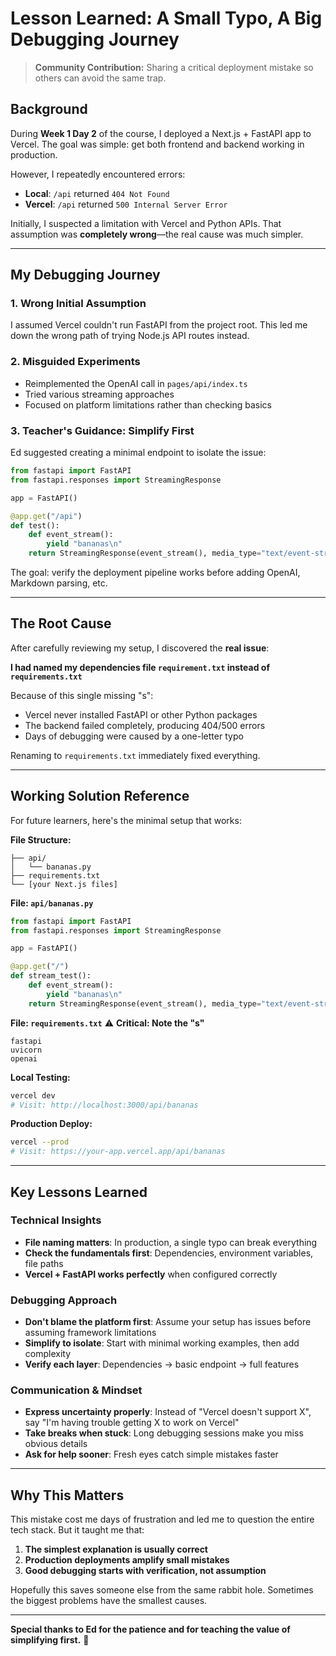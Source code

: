 # Lesson Learned: A Small Typo, A Big Debugging Journey

> **Community Contribution:** Sharing a critical deployment mistake so others can avoid the same trap.

## Background

During **Week 1 Day 2** of the course, I deployed a Next.js + FastAPI app to Vercel. The goal was simple: get both frontend and backend working in production.

However, I repeatedly encountered errors:
- **Local**: `/api` returned `404 Not Found`
- **Vercel**: `/api` returned `500 Internal Server Error`

Initially, I suspected a limitation with Vercel and Python APIs. That assumption was **completely wrong**—the real cause was much simpler.

---

## My Debugging Journey

### 1. Wrong Initial Assumption
I assumed Vercel couldn't run FastAPI from the project root. This led me down the wrong path of trying Node.js API routes instead.

### 2. Misguided Experiments
- Reimplemented the OpenAI call in `pages/api/index.ts`
- Tried various streaming approaches
- Focused on platform limitations rather than checking basics

### 3. Teacher's Guidance: Simplify First
Ed suggested creating a minimal endpoint to isolate the issue:

```python
from fastapi import FastAPI
from fastapi.responses import StreamingResponse

app = FastAPI()

@app.get("/api")
def test():
    def event_stream():
        yield "bananas\n"
    return StreamingResponse(event_stream(), media_type="text/event-stream")
```

The goal: verify the deployment pipeline works before adding OpenAI, Markdown parsing, etc.

---

## The Root Cause

After carefully reviewing my setup, I discovered the **real issue**:

**I had named my dependencies file `requirement.txt` instead of `requirements.txt`**

Because of this single missing "s":
- Vercel never installed FastAPI or other Python packages
- The backend failed completely, producing 404/500 errors
- Days of debugging were caused by a one-letter typo

Renaming to `requirements.txt` immediately fixed everything.

---

## Working Solution Reference

For future learners, here's the minimal setup that works:

**File Structure:**
```
├── api/
│   └── bananas.py
├── requirements.txt
└── [your Next.js files]
```

**File: `api/bananas.py`**
```python
from fastapi import FastAPI
from fastapi.responses import StreamingResponse

app = FastAPI()

@app.get("/")
def stream_test():
    def event_stream():
        yield "bananas\n"
    return StreamingResponse(event_stream(), media_type="text/event-stream")
```

**File: `requirements.txt`** ⚠️ **Critical: Note the "s"**
```
fastapi
uvicorn
openai
```

**Local Testing:**
```bash
vercel dev
# Visit: http://localhost:3000/api/bananas
```

**Production Deploy:**
```bash
vercel --prod
# Visit: https://your-app.vercel.app/api/bananas
```

---

## Key Lessons Learned

### Technical Insights
- **File naming matters**: In production, a single typo can break everything
- **Check the fundamentals first**: Dependencies, environment variables, file paths
- **Vercel + FastAPI works perfectly** when configured correctly

### Debugging Approach
- **Don't blame the platform first**: Assume your setup has issues before assuming framework limitations
- **Simplify to isolate**: Start with minimal working examples, then add complexity
- **Verify each layer**: Dependencies → basic endpoint → full features

### Communication & Mindset
- **Express uncertainty properly**: Instead of "Vercel doesn't support X", say "I'm having trouble getting X to work on Vercel"
- **Take breaks when stuck**: Long debugging sessions make you miss obvious details
- **Ask for help sooner**: Fresh eyes catch simple mistakes faster

---

## Why This Matters

This mistake cost me days of frustration and led me to question the entire tech stack. But it taught me that:

1. **The simplest explanation is usually correct**
2. **Production deployments amplify small mistakes**
3. **Good debugging starts with verification, not assumption**

Hopefully this saves someone else from the same rabbit hole. Sometimes the biggest problems have the smallest causes.

---

**Special thanks to Ed for the patience and for teaching the value of simplifying first.** 🙏